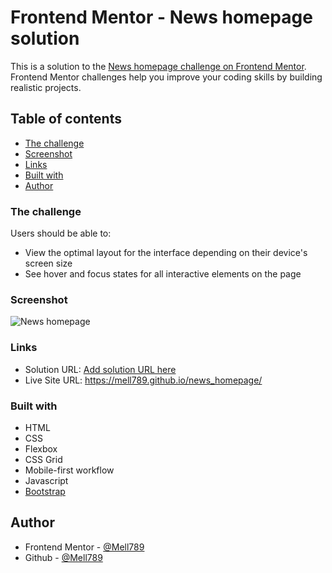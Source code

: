# Frontend Mentor - News homepage solution

This is a solution to the [News homepage challenge on Frontend Mentor](https://www.frontendmentor.io/challenges/news-homepage-H6SWTa1MFl). Frontend Mentor challenges help you improve your coding skills by building realistic projects. 

## Table of contents

- [The challenge](#the-challenge)
- [Screenshot](#screenshot)
- [Links](#links)
- [Built with](#built-with)
- [Author](#author)

### The challenge

Users should be able to:

- View the optimal layout for the interface depending on their device's screen size
- See hover and focus states for all interactive elements on the page

### Screenshot

![News homepage](https://github.com/Mell789/news_homepage/assets/119974283/c078677a-bd74-41da-aca1-4682550c7c68)


### Links

- Solution URL: [Add solution URL here](https://your-solution-url.com)
- Live Site URL: https://mell789.github.io/news_homepage/

### Built with

- HTML
- CSS
- Flexbox
- CSS Grid
- Mobile-first workflow
- Javascript
- [Bootstrap](https://getbootstrap.com/docs/5.3/getting-started/introduction/)

## Author

- Frontend Mentor - [@Mell789](https://www.frontendmentor.io/profile/Mell789)
- Github - [@Mell789](https://github.com/Mell789)
